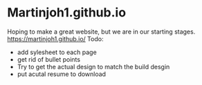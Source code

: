 # Martinjoh1.github.io

Hoping to make a great website, but we are in our starting stages. https://martinjoh1.github.io/
Todo: 
- add sylesheet to each page 
- get rid of bullet points 
- Try to get the actual design to match the build desgin
- put acutal resume to download
